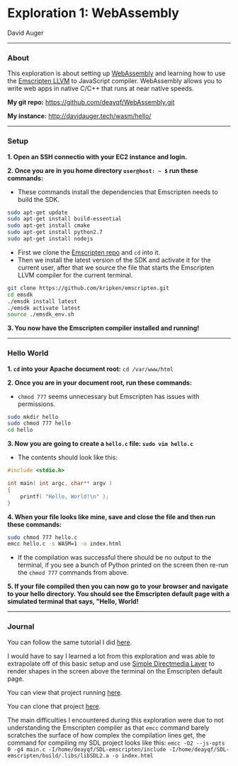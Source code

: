 # Exploration 1: WebAssembly
David Auger

---
### About
This exploration is about setting up [WebAssembly](http://webassembly.org/) and learning how to use the [Emscripten LLVM](http://kripken.github.io/emscripten-site/index.html) to JavaScript compiler. WebAssembly allows you to write web apps in native C/C++ that runs at near native speeds.

**My git repo:** https://github.com/deayqf/WebAssembly.git

**My instance:** http://davidauger.tech/wasm/hello/

---
### Setup
**1. Open an SSH connectio with your EC2 instance and login.**

**2. Once you are in you home directory `user@host: ~ $` run these commands:**
  - These commands install the dependencies that Emscripten needs to build the SDK.
```bash
sudo apt-get update
sudo apt-get install build-essential
sudo apt-get install cmake
sudo apt-get install python2.7
sudo apt-get install nodejs
```
  - First we clone the [Emscripten repo](https://github.com/kripken/emscripten) and `cd` into it.
  - Then we install the latest version of the SDK and activate it for the current user, after that we source the file that starts the Emscripten LLVM compiler for the current terminal.
```bash
git clone https://github.com/kripken/emscripten.git
cd emsdk
./emsdk install latest
./emsdk activate latest
source ./emsdk_env.sh
```
**3. You now have the Emscripten compiler installed and running!**

---
### Hello World
**1. `cd` into your Apache document root:** `cd /var/www/html`

**2. Once you are in your document root, run these commands:**
  - `chmod 777` seems unnecessary but Emscripten has issues with permissions.
```bash
sudo mkdir hello
sudo chmod 777 hello
cd hello
```
**3. Now you are going to create a `hello.c` file: `sudo vim hello.c`**
  - The contents should look like this:
```c
#include <stdio.h>

int main( int argc, char** argv )
{
    printf( "Hello, World!\n" );
}
```
**4. When your file looks like mine, save and close the file and then run these commands:**
```bash
sudo chmod 777 hello.c
emcc hello.c -s WASM=1 -o index.html
```
  - If the compilation was successful there should be no output to the terminal, if you see a bunch of Python printed on the screen then re-run the `chmod 777` commands from above.

**5. If your file compiled then you can now go to your browser and navigate to your hello directory. You should see the Emscripten default page with a simulated terminal that says, "Hello, World!**

---
### Journal
You can follow the same tutorial I did [here](http://kripken.github.io/emscripten-site/docs/getting_started/Tutorial.html).

I would have to say I learned a lot from this exploration and was able to extrapolate off of this basic setup and use [Simple Directmedia Layer](https://www.libsdl.org/) to render shapes in the screen above the terminal on the Emscripten default page. 

You can view that project running [here](http://davidauger.tech/wasm/sdl/).

You can clone that project [here](https://github.com/deayqf/WebAssembly-SDL).

The main difficulties I encountered during this exploration were due to not understanding the Emscripten compiler as that `emcc` command barely scratches the surface of how complex the compilation lines get, the command for compiling my SDL project looks like this: `emcc -O2 --js-opts 0 -g4 main.c -I/home/deayqf/SDL-emscripten/include -I/home/deayqf/SDL-emscripten/build/.libs/libSDL2.a -o index.html`
